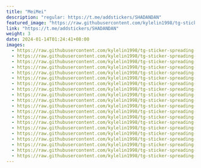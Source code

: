 ```yaml
---
title: "MeiMei"
description: "regular: https://t.me/addstickers/SHADANDAN"
featured_image: "https://raw.githubusercontent.com/kylelin1998/tg-sticker-spreading-worldwide-images/main/img/f4c0b64c-9608-4cf2-8984-4971e78ee63f.jpg"
link: "https://t.me/addstickers/SHADANDAN"
weight: 3
date: 2024-01-14T01:24:41+08:00
images:
  - https://raw.githubusercontent.com/kylelin1998/tg-sticker-spreading-worldwide-images/main/img/f4c0b64c-9608-4cf2-8984-4971e78ee63f.jpg
  - https://raw.githubusercontent.com/kylelin1998/tg-sticker-spreading-worldwide-images/main/img/10afc526-6676-44c4-88b4-bd87a2464d8a.jpg
  - https://raw.githubusercontent.com/kylelin1998/tg-sticker-spreading-worldwide-images/main/img/1d9a80db-ad66-4db8-8830-b75c07f44835.jpg
  - https://raw.githubusercontent.com/kylelin1998/tg-sticker-spreading-worldwide-images/main/img/8bb05e4a-fadd-4dba-8ef2-cce4d179cc7a.jpg
  - https://raw.githubusercontent.com/kylelin1998/tg-sticker-spreading-worldwide-images/main/img/788fd4a5-7807-4a57-9151-b8f966300a06.jpg
  - https://raw.githubusercontent.com/kylelin1998/tg-sticker-spreading-worldwide-images/main/img/050dea48-5a09-45e6-a2ab-749b132cd33a.jpg
  - https://raw.githubusercontent.com/kylelin1998/tg-sticker-spreading-worldwide-images/main/img/01558fe3-515a-459d-a8bf-42d907767429.jpg
  - https://raw.githubusercontent.com/kylelin1998/tg-sticker-spreading-worldwide-images/main/img/bc5d8ca3-59be-45e0-b7e6-08f255023760.jpg
  - https://raw.githubusercontent.com/kylelin1998/tg-sticker-spreading-worldwide-images/main/img/c00a750e-0a51-4068-894b-1ada92d961ab.jpg
  - https://raw.githubusercontent.com/kylelin1998/tg-sticker-spreading-worldwide-images/main/img/47f15c8c-5afa-4a93-bd11-d500d881a574.jpg
  - https://raw.githubusercontent.com/kylelin1998/tg-sticker-spreading-worldwide-images/main/img/d1934767-4922-42e8-9bce-c930937b7b89.jpg
  - https://raw.githubusercontent.com/kylelin1998/tg-sticker-spreading-worldwide-images/main/img/9203b183-5ebe-453d-99e1-38a8b6ac0489.jpg
  - https://raw.githubusercontent.com/kylelin1998/tg-sticker-spreading-worldwide-images/main/img/c198d505-1b8f-46b7-abc9-d18c19f77331.jpg
  - https://raw.githubusercontent.com/kylelin1998/tg-sticker-spreading-worldwide-images/main/img/923d6d86-d171-4636-9e16-c430cd9094f9.jpg
  - https://raw.githubusercontent.com/kylelin1998/tg-sticker-spreading-worldwide-images/main/img/ca09ec0f-0902-4543-a6df-9951f016cff6.jpg
  - https://raw.githubusercontent.com/kylelin1998/tg-sticker-spreading-worldwide-images/main/img/4a40bc77-d783-416c-9a7e-2dc52119ba55.jpg
  - https://raw.githubusercontent.com/kylelin1998/tg-sticker-spreading-worldwide-images/main/img/7d54b262-7774-4401-be4f-5b1f400f338b.jpg
  - https://raw.githubusercontent.com/kylelin1998/tg-sticker-spreading-worldwide-images/main/img/44af19ec-b2bd-4703-85df-3c94abfb501b.jpg
  - https://raw.githubusercontent.com/kylelin1998/tg-sticker-spreading-worldwide-images/main/img/eb4b1e35-cc9c-4a15-b4e4-1d9811083201.jpg
  - https://raw.githubusercontent.com/kylelin1998/tg-sticker-spreading-worldwide-images/main/img/e32c9fec-979e-4f64-88ac-6133d85aa7b1.jpg
---
```

